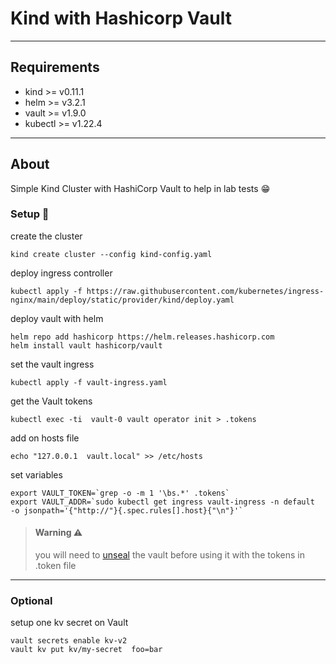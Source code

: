 # Kind with Hashicorp Vault
---
## Requirements
- kind    >= v0.11.1
- helm    >= v3.2.1
- vault   >= v1.9.0
- kubectl >= v1.22.4
---
## About
Simple Kind Cluster with HashiCorp Vault to help in lab tests :grin:


### Setup :wrench:
create the cluster
```
kind create cluster --config kind-config.yaml
```
deploy ingress controller
```
kubectl apply -f https://raw.githubusercontent.com/kubernetes/ingress-nginx/main/deploy/static/provider/kind/deploy.yaml
```
deploy vault with helm
```
helm repo add hashicorp https://helm.releases.hashicorp.com
helm install vault hashicorp/vault
```
set the vault ingress
```
kubectl apply -f vault-ingress.yaml
```
get the Vault tokens
```
kubectl exec -ti  vault-0 vault operator init > .tokens
```
add on hosts file
```
echo "127.0.0.1  vault.local" >> /etc/hosts
```
set variables
```
export VAULT_TOKEN=`grep -o -m 1 '\bs.*' .tokens`
export VAULT_ADDR=`sudo kubectl get ingress vault-ingress -n default  -o jsonpath='{"http://"}{.spec.rules[].host}{"\n"}'`
```

> #### Warning :warning:
> you will need to [unseal](https://www.vaultproject.io/docs/concepts/seal) the vault before using it with the tokens in .token file


---
### Optional

setup one kv secret on Vault
```
vault secrets enable kv-v2
vault kv put kv/my-secret  foo=bar
```
